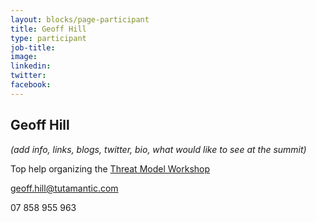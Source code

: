 ```yaml
---
layout: blocks/page-participant
title: Geoff Hill
type: participant
job-title:
image: 
linkedin:
twitter:
facebook:
---
```


## Geoff Hill

_(add info, links, blogs, twitter, bio, what would like to see at the summit)_

Top help organizing the [Threat Model Workshop](../Working-Sessions/Threat-Model.md)

geoff.hill@tutamantic.com

07 858 955 963
